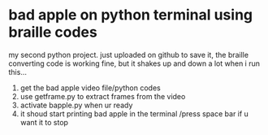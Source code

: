 # bad apple on python terminal using braille codes

my second python project.
just uploaded on github to save it, the braille converting code is working fine, but it shakes up and down a lot when i run this...

1. get the bad apple video file/python codes
2. use getframe.py to extract frames from the video
3. activate bapple.py when ur ready
4. it shoud start printing bad apple in the terminal
/press space bar if u want it to stop
